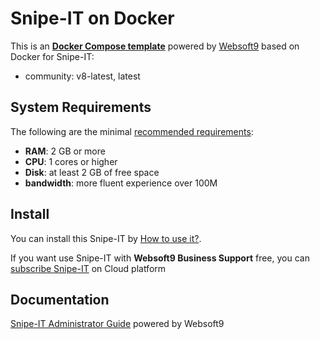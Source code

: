 # Snipe-IT on Docker  

This is an **[Docker Compose template](https://github.com/Websoft9/docker-library)** powered by [Websoft9](https://www.websoft9.com) based on Docker for Snipe-IT:


 - community:  v8-latest, latest


## System Requirements

The following are the minimal [recommended requirements](https://snipeitapp.com):

* **RAM**: 2 GB or more
* **CPU**: 1 cores or higher
* **Disk**: at least 2 GB of free space
* **bandwidth**: more fluent experience over 100M  

## Install

You can install this Snipe-IT by [How to use it?](https://github.com/Websoft9/docker-library#how-to-use-it).   

If you want use Snipe-IT with **Websoft9 Business Support** free, you can [subscribe Snipe-IT](https://www.websoft9.com/apps) on Cloud platform

## Documentation

[Snipe-IT Administrator Guide](https://support.websoft9.com/docs/snipeit) powered by Websoft9